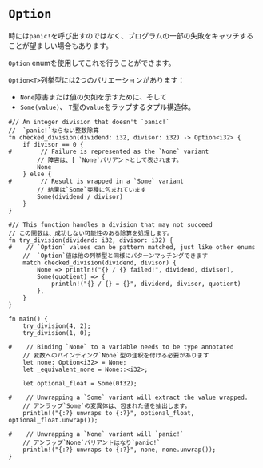 # `Option`
<!--Sometimes it's desirable to catch the failure of some parts of a program instead of calling `panic!`;-->
時には`panic!`を呼び出すのではなく、プログラムの一部の失敗をキャッチすることが望ましい場合もあります。
<!--this can be accomplished using the `Option` enum.-->
`Option` enumを使用してこれを行うことができます。

<!--The `Option<T>` enum has two variants:-->
`Option<T>`列挙型には2つのバリエーションがあります：

* <!--`None`, to indicate failure or lack of value, and-->
   `None`障害または値の欠如を示すために、そして
* <!--`Some(value)`, a tuple struct that wraps a `value` with type `T`.-->
   `Some(value)`、 `T`型の`value`をラップするタプル構造体。

```rust,editable,ignore,mdbook-runnable
#// An integer division that doesn't `panic!`
//  `panic!`ならない整数除算
fn checked_division(dividend: i32, divisor: i32) -> Option<i32> {
    if divisor == 0 {
#        // Failure is represented as the `None` variant
        // 障害は、[ `None`バリアントとして表されます。
        None
    } else {
#        // Result is wrapped in a `Some` variant
        // 結果は`Some`亜種に包まれています
        Some(dividend / divisor)
    }
}

#// This function handles a division that may not succeed
// この関数は、成功しない可能性のある除算を処理します。
fn try_division(dividend: i32, divisor: i32) {
#    // `Option` values can be pattern matched, just like other enums
    //  `Option`値は他の列挙型と同様にパターンマッチングできます
    match checked_division(dividend, divisor) {
        None => println!("{} / {} failed!", dividend, divisor),
        Some(quotient) => {
            println!("{} / {} = {}", dividend, divisor, quotient)
        },
    }
}

fn main() {
    try_division(4, 2);
    try_division(1, 0);

#    // Binding `None` to a variable needs to be type annotated
    // 変数へのバインディング`None`型の注釈を付ける必要があります
    let none: Option<i32> = None;
    let _equivalent_none = None::<i32>;

    let optional_float = Some(0f32);

#    // Unwrapping a `Some` variant will extract the value wrapped.
    // アンラップ`Some`の変異体は、包まれた値を抽出します。
    println!("{:?} unwraps to {:?}", optional_float, optional_float.unwrap());

#    // Unwrapping a `None` variant will `panic!`
    // アンラップ`None`バリアントはなり`panic!`
    println!("{:?} unwraps to {:?}", none, none.unwrap());
}
```
